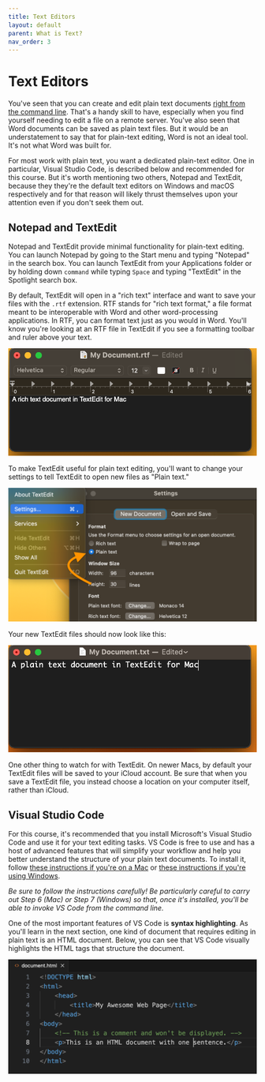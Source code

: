 ```yaml
---
title: Text Editors
layout: default
parent: What is Text?
nav_order: 3
---
```


# Text Editors

You've seen that you can create and edit plain text documents [right from the command line](/critical-digital-practices/mod-2/editing-from-the-command-line). That's a handy skill to have, especially when you find yourself needing to edit a file on a remote server. You've also seen that Word documents can be saved as plain text files. But it would be an understatement to say that for plain-text editing, Word is not an ideal tool. It's not what Word was built for.

For most work with plain text, you want a dedicated plain-text editor. One in particular, Visual Studio Code, is described below and recommended for this course. But it's worth mentioning two others, Notepad and TextEdit, because they they're the default text editors on Windows and macOS respectively and for that reason will likely thrust themselves upon your attention even if you don't seek them out. 

## Notepad and TextEdit

Notepad and TextEdit provide minimal functionality for plain-text editing. You can launch Notepad by going to the Start menu and typing "Notepad" in the search box. You can launch TextEdit from your Applications folder or by holding down `command` while typing `Space` and typing "TextEdit" in the Spotlight search box.

By default, TextEdit will open in a "rich text" interface and want to save your files with the `.rtf` extension. RTF stands for "rich text format," a file format meant to be interoperable with Word and other word-processing applications. In RTF, you can format text just as you would in Word. You'll know you're looking at an RTF file in TextEdit if you see a formatting toolbar and ruler above your text.

![TextEdit file in rtf](../assets/textedit-rtf.png)

To make TextEdit useful for plain text editing, you'll want to change your settings to tell TextEdit to open new files as "Plain text."

![TextEdit settings](../assets/textedit-settings.png)

Your new TextEdit files should now look like this:

![TextEdit file in txt](../assets/textedit-txt.png)

One other thing to watch for with TextEdit. On newer Macs, by default your TextEdit files will be saved to your iCloud account. Be sure that when you save a TextEdit file, you instead choose a location on your computer itself, rather than iCloud.

## Visual Studio Code

For this course, it's recommended that you install Microsoft's Visual Studio Code and use it for your text editing tasks. VS Code is free to use and has a host of advanced features that will simplify your workflow and help you better understand the structure of your plain text documents. To install it, follow [these instructions if you're on a Mac](https://www.curriculum.dhinstitutes.org/installations/microsoft-visual-studio-code/macos/) or [these instructions if you're using Windows](https://www.curriculum.dhinstitutes.org/installations/microsoft-visual-studio-code/windows/).

*Be sure to follow the instructions carefully! Be particularly careful to carry out Step 6 (Mac) or Step 7 (Windows) so that, once it's installed, you'll be able to invoke VS Code from the command line.*

One of the most important features of VS Code is **syntax highlighting**. As you'll learn in the next section, one kind of document that requires editing in plain text is an HTML document. Below, you can see that VS Code visually highlights the HTML tags that structure the document.

![HTML document in VS Code showing syntax highlighting](../assets/vscode-syntax-highlighting.png)